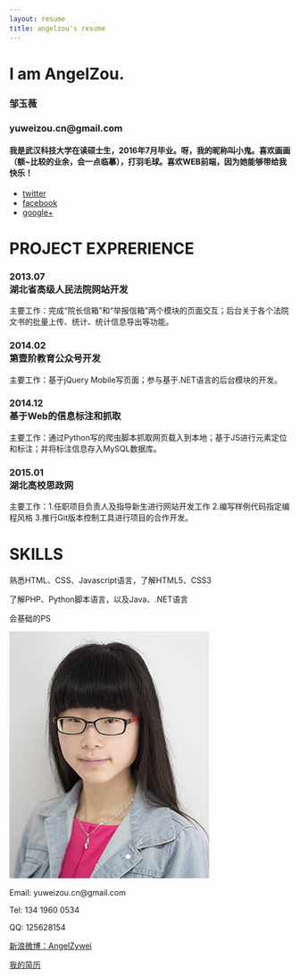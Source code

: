 ```yaml
---
layout: resume
title: angelzou's resume
---
```

<div id="angel-resume">
    <div class="section an-info active">
        <div class="an-info-content">
            <h1>I am AngelZou.</h1>
            <h3>邹玉薇</h3>
            <h3>yuweizou.cn@gmail.com</h3>
            <h4>我是武汉科技大学在读硕士生，2016年7月毕业。呀，我的昵称叫小鬼。喜欢画画（额~比较的业余，会一点临摹），打羽毛球。喜欢<span>WEB前端</span>，因为她能够带给我快乐！</h4><!--more-->
            <ul class="an-social">
                <li><a target="_blank" href="https://twitter.com/YuweiZou" class="icon-twitter2"><span class="hidden">twitter</span></a></li>
                <li><a target="_blank" href="https://www.facebook.com/angel.zou.12" class="icon-facebook2"><span class="hidden">facebook</span></a></li>
                <li><a target="_blank" href="https://plus.google.com/u/0/" class="icon-googleplus2"><span class="hidden">google+</span></a></li>
            </ul>
        </div>
    </div>
    <div class="section an-project">
        <div class="an-pro-timeline">
        <h1>PROJECT EXPRERIENCE</h1>
        <div class="timeline">
            <h3>
                <div class="an-pro-bg"></div>
                <div class="an-pro-date">2013.07</div>
                <span class="an-pro-title">湖北省高级人民法院网站开发</span>
            </h3>
            <div class="an-pro-content">主要工作：完成“院长信箱”和“举报信箱”两个模块的页面交互；后台关于各个法院文书的批量上传、统计、统计信息导出等功能。</div>
            <h3>
                <div class="an-pro-bg"></div>
                <div class="an-pro-date">2014.02</div>
                <span class="an-pro-title">第壹阶教育公众号开发</span>
            </h3>
            <div class="an-pro-content">主要工作：基于jQuery Mobile写页面；参与基于.NET语言的后台模块的开发。</div>
            <h3>
                <div class="an-pro-bg"></div>
                <div class="an-pro-date">2014.12</div>
                <span class="an-pro-title">基于Web的信息标注和抓取</span>
            </h3>
            <div class="an-pro-content">主要工作：通过Python写的爬虫脚本抓取网页载入到本地；基于JS进行元素定位和标注；并将标注信息存入MySQL数据库。</div>
            <h3>
                <div class="an-pro-bg"></div>
                <div class="an-pro-date">2015.01</div>
                <span class="an-pro-title">湖北高校思政网</span>
            </h3>
            <div class="an-pro-content">主要工作：1.任职项目负责人及指导新生进行网站开发工作
            2.编写样例代码指定编程风格
            3.推行Git版本控制工具进行项目的合作开发。
            </div>
        </div>
        </div>
    </div>
    <div class="section an-skill">
       <div class="an-skill-content">
           <h1>SKILLS</h1>
           <p class="an-skill-info info-1">熟悉HTML、CSS、Javascript语言，了解HTML5、CSS3</p>
           <p class="an-skill-info info-2">了解PHP、Python脚本语言，以及Java、.NET语言</p>
           <p class="an-skill-info info-3">会基础的PS</p>
       </div>
    </div>
    <div class="section an-contact">
        <div class="an-contact-content">
            <img src="/img/mypic.jpg" alt="" class="my-pic">
            <p class="an-contact-info">Email:  yuweizou.cn@gmail.com</p>
            <p class="an-contact-info">Tel: 134 1960 0534</p>
            <p class="an-contact-info">QQ: 125628154</p>
            <p class="an-contact-info"><a href="http://weibo.com/2384822075/profile?topnav=1&wvr=6">新浪微博：AngelZywei</a></p>
            <p class="an-contact-info"><a href="/files/angelzou-resume.pdf">我的简历</a></p>
        </div>
    </div>
</div>
<script type="text/javascript">
    $(function() {
        //全屏滚动插件
        $("#angel-resume").fullpage({
            anchors: ['page1', 'page2', 'page3', 'page4'],
            resize: true,
            loopBottom: true, //滚动到最底部后滚回顶部
            css3: true
        });
    });
</script>